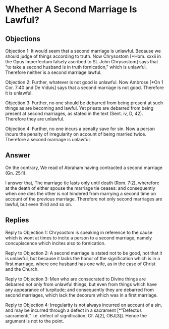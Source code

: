 # Whether A Second Marriage Is Lawful?

## Objections

Objection 1: It would seem that a second marriage is unlawful. Because we should judge of things according to truth. Now Chrysostom [*Hom. xxxii in the Opus Imperfectum falsely ascribed to St. John Chrysostom] says that "to take a second husband is in truth fornication," which is unlawful. Therefore neither is a second marriage lawful.

Objection 2: Further, whatever is not good is unlawful. Now Ambrose [*On 1 Cor. 7:40 and De Viduis] says that a second marriage is not good. Therefore it is unlawful.

Objection 3: Further, no one should be debarred from being present at such things as are becoming and lawful. Yet priests are debarred from being present at second marriages, as stated in the text (Sent. iv, D, 42). Therefore they are unlawful.

Objection 4: Further, no one incurs a penalty save for sin. Now a person incurs the penalty of irregularity on account of being married twice. Therefore a second marriage is unlawful.

## Answer

On the contrary, We read of Abraham having contracted a second marriage (Gn. 25:1).

I answer that, The marriage tie lasts only until death (Rom. 7:2), wherefore at the death of either spouse the marriage tie ceases: and consequently when one dies the other is not hindered from marrying a second time on account of the previous marriage. Therefore not only second marriages are lawful, but even third and so on.

## Replies

Reply to Objection 1: Chrysostom is speaking in reference to the cause which is wont at times to incite a person to a second marriage, namely concupiscence which incites also to fornication.

Reply to Objection 2: A second marriage is stated not to be good, not that it is unlawful, but because it lacks the honor of the signification which is in a first marriage, where one husband has one wife, as in the case of Christ and the Church.

Reply to Objection 3: Men who are consecrated to Divine things are debarred not only from unlawful things, but even from things which have any appearance of turpitude; and consequently they are debarred from second marriages, which lack the decorum which was in a first marriage.

Reply to Objection 4: Irregularity is not always incurred on account of a sin, and may be incurred through a defect in a sacrament [*"Defectus sacramenti," i.e. defect of signification; Cf. A[2], OBJ[3]]. Hence the argument is not to the point.